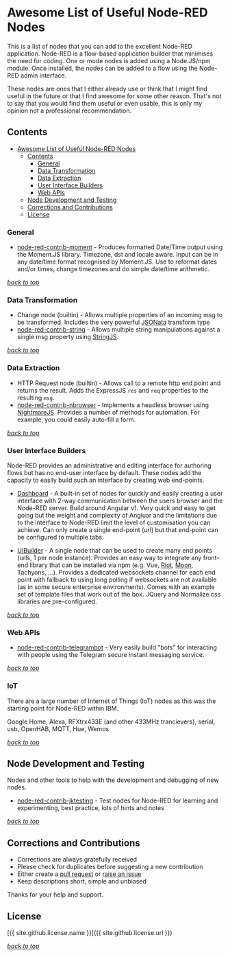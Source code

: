 # Awesome List of Useful Node-RED Nodes
This is a list of nodes that you can add to the excellent Node-RED application. 
Node-RED is a flow-based application builder that minimises the need for coding.
One or mode nodes is added using a Node.JS/npm module. Once installed, the nodes can be added to a flow using
the Node-RED admin interface.

These nodes are ones that I either already use or think that I might find useful in the future or that 
I find awesome for some other reason. That's not to say that you would find them useful or even usable, this is only my opinion not a 
professional recommendation.

## Contents
<!-- TOC -->

- [Awesome List of Useful Node-RED Nodes](#awesome-list-of-useful-node-red-nodes)
    - [Contents](#contents)
        - [General](#general)
        - [Data Transformation](#data-transformation)
        - [Data Extraction](#data-extraction)
        - [User Interface Builders](#user-interface-builders)
        - [Web APIs](#web-apis)
    - [Node Development and Testing](#node-development-and-testing)
    - [Corrections and Contributions](#corrections-and-contributions)
    - [License](#license)

<!-- /TOC -->

### General
- [node-red-contrib-moment](https://github.com/TotallyInformation/node-red-contrib-moment) - Produces formatted Date/Time output using the Moment.JS library. Timezone, dst and locale aware.
  Input can be in any date/time format recognised by Moment.JS. Use to reformat dates and/or times, change timezones and do simple date/time arithmetic.

_[back to top](#contents)_

### Data Transformation
- Change node (builtin) - Allows multiple properties of an incoming msg to be transformed. 
  Includes the very powerful [JSONata](http://jsonata.org/) transform type
- [node-red-contrib-string](https://github.com/steveorevo/node-red-contrib-string) - Allows multiple string manipulations against a single msg property using [StringJS](http://stringjs.com/).

_[back to top](#contents)_

### Data Extraction
- HTTP Request node (builtin) - Allows call to a remote http end point and returns the result. 
  Adds the ExpressJS `res` and `req` properties to the resulting `msg`.
- [node-red-contrib-nbrowser](https://github.com/steveorevo/node-red-contrib-nbrowser) - Implements a headless browser using [NightmareJS](http://www.nightmarejs.org/).
  Provides a number of methods for automation. For example, you could easily auto-fill a form.

_[back to top](#contents)_

### User Interface Builders
Node-RED provides an administrative and editing interface for authoring flows but has no end-user interface by default. These nodes add the capacity to easily
build such an interface by creating web end-points.

- [Dashboard](https://github.com/node-red/node-red-dashboard) - A built-in set of nodes for quickly and easily creating a user interface with 2-way communication 
  between the users browser and the Node-RED server. Build around Angular v1. Very quick and easy to get going but the weight and complexity of Angluar and the limitations due to the interface to Node-RED limit the level of customisation you can achieve. Can only create a single end-point (url) but that end-point can be configured to multiple tabs.

- [UIBuilder](https://github.com/TotallyInformation/node-red-contrib-uibuilder) - A single node that can be used to create many end points (urls, 1 per node instance). 
Provides an easy way to integrate any front-end library that can be installed via npm (e.g. Vue, [Riot](https://github.com/TotallyInformation/node-red-contrib-uibuilder/wiki/Example%3A-RiotJS), [Moon](https://github.com/TotallyInformation/node-red-contrib-uibuilder/wiki/Example%3A-MoonJS), Tachyons, ...). Provides a dedicated websockets channel for each end point with fallback to using long polling if websockets are not available (as in some secure enterprise environments).
Comes with an example set of template files that work out of the box. JQuery and Normalize.css libraries are pre-configured.

_[back to top](#contents)_

### Web APIs
- [node-red-contrib-telegrambot](https://github.com/windkh/node-red-contrib-telegrambot) - Very easily build "bots" for interacting with people using the Telegram secure instant messaging service.

_[back to top](#contents)_

### IoT
There are a large number of Internet of Things (IoT) nodes as this was the starting point for Node-RED within IBM.

Google Home, Alexa, RFXtrx433E (and other 433MHz trancievers), serial, usb, OpenHAB, MQTT, Hue, Wemos

_[back to top](#contents)_

## Node Development and Testing
Nodes and other tools to help with the development and debugging of new nodes.

- [node-red-contrib-jktesting](https://github.com/TotallyInformation/node-red-contrib-jktesting) - Test nodes for Node-RED for learning and experimenting, 
  best practice, lots of hints and notes

_[back to top](#contents)_

## Corrections and Contributions
- Corrections are always gratefully received
- Please check for duplicates before suggesting a new contribution
- Either create a [pull request](https://github.com/TotallyInformation/awesome-to-me/pulls) or [raise an issue](https://github.com/TotallyInformation/awesome-to-me/issues)
- Keep descriptions short, simple and unbiased

Thanks for your help and support.

## License
[{{ site.github.license.name }}]({{ site.github.license.url }})

_[back to top](#contents)_
